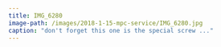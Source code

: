 ```yaml
---
title: IMG_6280
image-path: /images/2018-1-15-mpc-service/IMG_6280.jpg
caption: "don't forget this one is the special screw ..."
---
```

